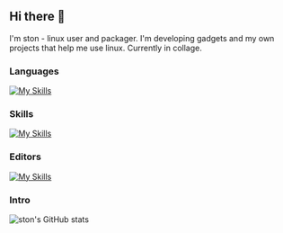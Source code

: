 ## Hi there 👋
I'm ston - linux user and packager. I'm developing gadgets and my own projects that help me use linux. Currently in collage.

### Languages
[![My Skills](https://skillicons.dev/icons?i=py,lua,java,rust,go,c,cs,bash,html,js&perline=5)](https://skillicons.dev)

### Skills
[![My Skills](https://skillicons.dev/icons?i=linux,docker,git&perline=5)](https://skillicons.dev)

### Editors
[![My Skills](https://skillicons.dev/icons?i=vscode,vim,neovim&perline=5)](https://skillicons.dev)

### Intro
<!--
**st0nie/st0nie** is a ✨ _special_ ✨ repository because its `README.md` (this file) appears on your GitHub profile.

Here are some ideas to get you started:

- 🔭 I’m currently working on ...
- 🌱 I’m currently learning ...
- 👯 I’m looking to collaborate on ...
- 🤔 I’m looking for help with ...
- 💬 Ask me about ...
- 📫 How to reach me: ...
- 😄 Pronouns: ...
- ⚡ Fun fact: ...
-->
![ston's GitHub stats](https://github-readme-stats.vercel.app/api?username=st0nie&show_icons=true&theme=radical&include_all_commits=true)
